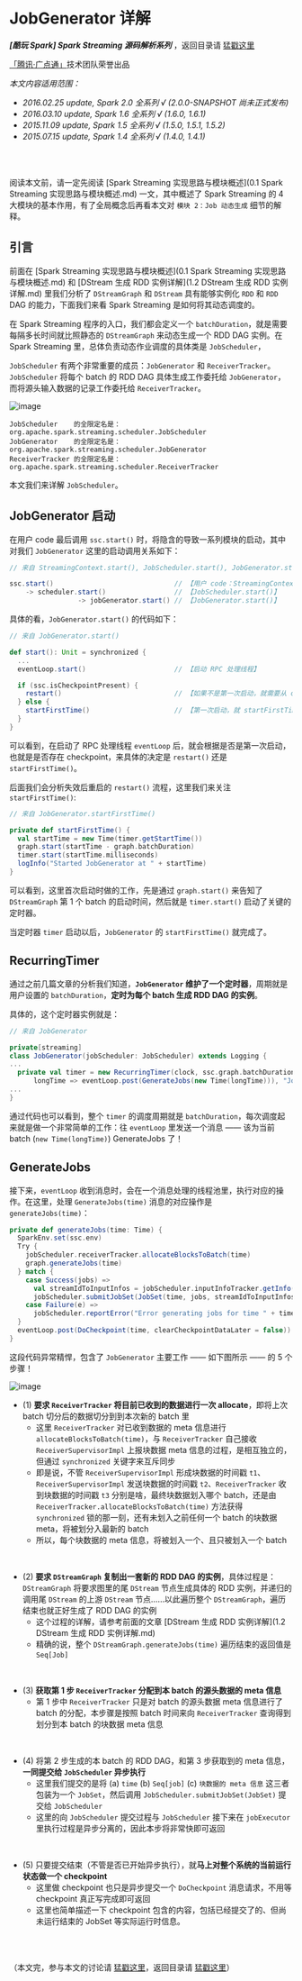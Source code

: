 # JobGenerator 详解 #

***[酷玩 Spark] Spark Streaming 源码解析系列*** ，返回目录请 [猛戳这里](readme.md)

[「腾讯·广点通」](http://e.qq.com)技术团队荣誉出品

*本文内容适用范围：*

- *2016.02.25 update, Spark 2.0 全系列 √ (2.0.0-SNAPSHOT 尚未正式发布)*
- *2016.03.10 update, Spark 1.6 全系列 √ (1.6.0, 1.6.1)*
- *2015.11.09 update, Spark 1.5 全系列 √ (1.5.0, 1.5.1, 1.5.2)*
- *2015.07.15 update, Spark 1.4 全系列 √ (1.4.0, 1.4.1)*
<br/>
<br/>

阅读本文前，请一定先阅读 [Spark Streaming 实现思路与模块概述](0.1 Spark Streaming 实现思路与模块概述.md) 一文，其中概述了 Spark Streaming 的 4 大模块的基本作用，有了全局概念后再看本文对 `模块 2：Job 动态生成` 细节的解释。

## 引言

前面在 [Spark Streaming 实现思路与模块概述](0.1 Spark Streaming 实现思路与模块概述.md) 和 [DStream 生成 RDD 实例详解](1.2 DStream 生成 RDD 实例详解.md) 里我们分析了 `DStreamGraph` 和 `DStream` 具有能够实例化 `RDD` 和 `RDD` DAG 的能力，下面我们来看 Spark Streaming 是如何将其动态调度的。

在 Spark Streaming 程序的入口，我们都会定义一个 `batchDuration`，就是需要每隔多长时间就比照静态的 `DStreamGraph` 来动态生成一个 RDD DAG 实例。在 Spark Streaming 里，总体负责动态作业调度的具体类是 `JobScheduler`，

`JobScheduler` 有两个非常重要的成员：`JobGenerator` 和 `ReceiverTracker`。`JobScheduler` 将每个 batch 的 RDD DAG 具体生成工作委托给 `JobGenerator`，而将源头输入数据的记录工作委托给 `ReceiverTracker`。

![image](0.imgs/050.png)

    JobScheduler    的全限定名是：org.apache.spark.streaming.scheduler.JobScheduler
    JobGenerator    的全限定名是：org.apache.spark.streaming.scheduler.JobGenerator
    ReceiverTracker 的全限定名是：org.apache.spark.streaming.scheduler.ReceiverTracker

本文我们来详解 `JobScheduler`。

## JobGenerator 启动

在用户 code 最后调用 `ssc.start()` 时，将隐含的导致一系列模块的启动，其中对我们 `JobGenerator` 这里的启动调用关系如下：
```scala
// 来自 StreamingContext.start(), JobScheduler.start(), JobGenerator.start()

ssc.start()                              // 【用户 code：StreamingContext.start()】
    -> scheduler.start()                 // 【JobScheduler.start()】
                 -> jobGenerator.start() // 【JobGenerator.start()】
```

具体的看，`JobGenerator.start()` 的代码如下：

```scala
// 来自 JobGenerator.start()

def start(): Unit = synchronized {
  ...
  eventLoop.start()                      // 【启动 RPC 处理线程】

  if (ssc.isCheckpointPresent) {
    restart()                            // 【如果不是第一次启动，就需要从 checkpoint 恢复】
  } else {
    startFirstTime()                     // 【第一次启动，就 startFirstTime()】
  }
}
```

可以看到，在启动了 RPC 处理线程 `eventLoop` 后，就会根据是否是第一次启动，也就是是否存在 checkpoint，来具体的决定是 `restart()` 还是 `startFirstTime()`。

后面我们会分析失效后重启的 `restart()` 流程，这里我们来关注 `startFirstTime()`:

```scala
// 来自 JobGenerator.startFirstTime()

private def startFirstTime() {
  val startTime = new Time(timer.getStartTime())
  graph.start(startTime - graph.batchDuration)
  timer.start(startTime.milliseconds)
  logInfo("Started JobGenerator at " + startTime)
}
```

可以看到，这里首次启动时做的工作，先是通过 `graph.start()` 来告知了 `DStreamGraph` 第 1 个 batch 的启动时间，然后就是 `timer.start()` 启动了关键的定时器。

当定时器 `timer` 启动以后，`JobGenerator` 的 `startFirstTime()` 就完成了。

## RecurringTimer

通过之前几篇文章的分析我们知道，**`JobGenerator` 维护了一个定时器**，周期就是用户设置的 `batchDuration`，**定时为每个 batch 生成 RDD DAG 的实例**。

具体的，这个定时器实例就是：
```scala
// 来自 JobGenerator

private[streaming]
class JobGenerator(jobScheduler: JobScheduler) extends Logging {
...
  private val timer = new RecurringTimer(clock, ssc.graph.batchDuration.milliseconds,
      longTime => eventLoop.post(GenerateJobs(new Time(longTime))), "JobGenerator")
...
}
```

通过代码也可以看到，整个 `timer` 的调度周期就是 `batchDuration`，每次调度起来就是做一个非常简单的工作：往 `eventLoop` 里发送一个消息 —— 该为当前 batch (`new Time(longTime)`) GenerateJobs 了！

## GenerateJobs

接下来，`eventLoop` 收到消息时，会在一个消息处理的线程池里，执行对应的操作。在这里，处理 `GenerateJobs(time)` 消息的对应操作是 `generateJobs(time)`：

```scala
private def generateJobs(time: Time) {
  SparkEnv.set(ssc.env)
  Try {
    jobScheduler.receiverTracker.allocateBlocksToBatch(time)                 // 【步骤 (1)】
    graph.generateJobs(time)                                                 // 【步骤 (2)】
  } match {
    case Success(jobs) =>
      val streamIdToInputInfos = jobScheduler.inputInfoTracker.getInfo(time) // 【步骤 (3)】
      jobScheduler.submitJobSet(JobSet(time, jobs, streamIdToInputInfos))    // 【步骤 (4)】
    case Failure(e) =>
      jobScheduler.reportError("Error generating jobs for time " + time, e)
  }
  eventLoop.post(DoCheckpoint(time, clearCheckpointDataLater = false))       // 【步骤 (5)】
}
```

这段代码异常精悍，包含了 `JobGenerator` 主要工作 —— 如下图所示 —— 的 5 个步骤！

![image](0.imgs/055.png)

- (1) **要求 `ReceiverTracker` 将目前已收到的数据进行一次 allocate**，即将上次 batch 切分后的数据切分到到本次新的 batch 里
    - 这里 `ReceiverTracker` 对已收到数据的 meta 信息进行 `allocateBlocksToBatch(time)`，与 `ReceiverTracker` 自己接收 `ReceiverSupervisorImpl` 上报块数据 meta 信息的过程，是相互独立的，但通过 `synchronized` 关键字来互斥同步
    - 即是说，不管 `ReceiverSupervisorImpl` 形成块数据的时间戳 `t1`、`ReceiverSupervisorImpl` 发送块数据的时间戳 `t2`、`ReceiverTracker` 收到块数据的时间戳 `t3` 分别是啥，最终块数据划入哪个 batch，还是由 `ReceiverTracker.allocateBlocksToBatch(time)` 方法获得 `synchronized` 锁的那一刻，还有未划入之前任何一个 batch 的块数据 meta，将被划分入最新的 batch
    - 所以，每个块数据的 meta 信息，将被划入一个、且只被划入一个 batch

<br/>

- (2) **要求 `DStreamGraph` 复制出一套新的 RDD DAG 的实例**，具体过程是：`DStreamGraph` 将要求图里的尾 `DStream` 节点生成具体的 RDD 实例，并递归的调用尾 `DStream` 的上游 `DStream` 节点……以此遍历整个 `DStreamGraph`，遍历结束也就正好生成了 RDD DAG 的实例
    - 这个过程的详解，请参考前面的文章 [DStream 生成 RDD 实例详解](1.2 DStream 生成 RDD 实例详解.md)
    - 精确的说，整个 `DStreamGraph.generateJobs(time)` 遍历结束的返回值是 `Seq[Job]`

<br/>

- (3) **获取第 1 步 `ReceiverTracker` 分配到本 batch 的源头数据的 meta 信息**
    - 第 1 步中 `ReceiverTracker` 只是对 batch 的源头数据 meta 信息进行了 batch 的分配，本步骤是按照 batch 时间来向 `ReceiverTracker` 查询得到划分到本 batch 的块数据 meta 信息

<br/>

- (4) 将第 2 步生成的本 batch 的 RDD DAG，和第 3 步获取到的 meta 信息，**一同提交给 `JobScheduler` 异步执行**
    - 这里我们提交的是将 (a) `time` (b) `Seq[job]` (c) `块数据的 meta 信息` 这三者包装为一个 `JobSet`，然后调用 `JobScheduler.submitJobSet(JobSet)` 提交给 `JobScheduler`
    - 这里的向 `JobScheduler` 提交过程与 `JobScheduler` 接下来在 `jobExecutor` 里执行过程是异步分离的，因此本步将非常快即可返回

<br/>

- (5) 只要提交结束（不管是否已开始异步执行），就**马上对整个系统的当前运行状态做一个 checkpoint**
    - 这里做 checkpoint 也只是异步提交一个 `DoCheckpoint` 消息请求，不用等 checkpoint 真正写完成即可返回
    - 这里也简单描述一下 checkpoint 包含的内容，包括已经提交了的、但尚未运行结束的 JobSet 等实际运行时信息。

<br/>
<br/>

（本文完，参与本文的讨论请 [猛戳这里](https://github.com/proflin/CoolplaySpark/issues/5)，返回目录请 [猛戳这里](readme.md)）
